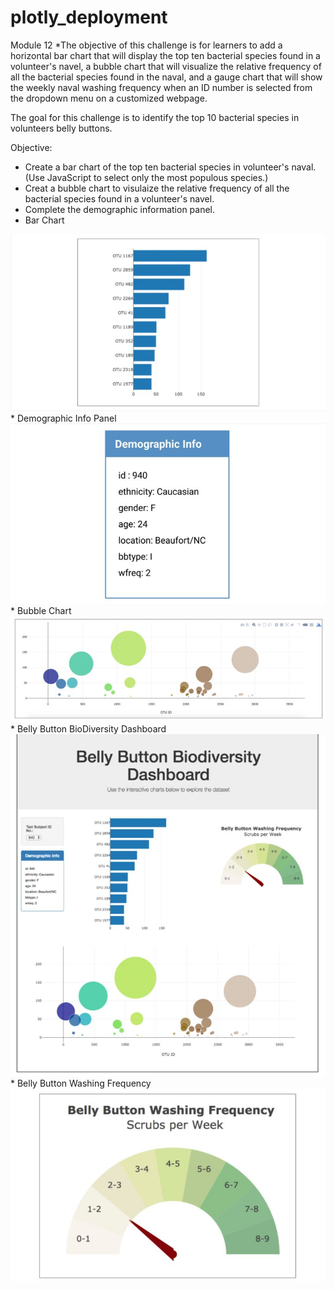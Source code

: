 # plotly_deployment
Module 12
*The objective of this challenge is for learners to add a horizontal bar chart that will display the top ten bacterial species found in a volunteer's navel, a bubble chart that will visualize the relative frequency of all the bacterial species found in the naval, and a gauge chart that will show the weekly naval washing frequency when an ID number is selected from the dropdown menu on a customized webpage.

The goal for this challenge is to identify the top 10 bacterial species in volunteers belly buttons.

Objective:
* Create a bar chart of the top ten bacterial species in volunteer's naval. (Use JavaScript to select only the most populous species.)
* Creat a bubble chart to visulaize the relative frequency of all the bacterial species found in a volunteer's navel.
* Complete the demographic information panel.
* Bar Chart
<img src ="https://github.com/914book/plotly_deployment/blob/main/barchart.JPG" raw=true/>
* Demographic Info Panel
<img src ="https://github.com/914book/plotly_deployment/blob/main/demographic_info.JPG" raw=true/>
* Bubble Chart
<img src ="https://github.com/914book/plotly_deployment/blob/main/bubblechart.JPG" raw=true/>
* Belly Button BioDiversity Dashboard
<img src ="https://github.com/914book/plotly_deployment/blob/main/bellybutton_dashboard.JPG" raw=true/>
* Belly Button Washing Frequency
<img src ="https://github.com/914book/plotly_deployment/blob/main/guage%20chart.JPG" raw=true/>
